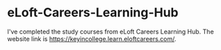 # eLoft-Careers-Learning-Hub
I've completed the study courses from eLoft Careers Learning Hub. The website link is https://keyincollege.learn.eloftcareers.com/.
